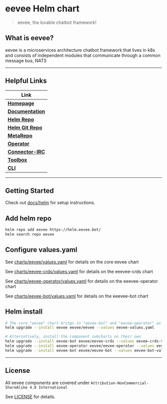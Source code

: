 # eevee Helm chart

> eevee, the lovable chatbot framework!

## What is eevee?

eevee is a microservices architecture chatbot framework that lives in k8s \
and consists of independent modules that communicate through a common message bus, NATS

---

## Helpful Links

| **Link**
| ---
| [**Homepage**](https://eevee.bot/)
| [**Documentation**](https://eevee.bot/docs)
| [**Helm Repo**](https://helm.eevee.bot)
| [**Helm Git Repo**](https://github.com/eeveebot/helm)
| [**MetaRepo**](https://github.com/eeveebot/eevee)
| [**Operator**](https://github.com/eeveebot/operator)
| [**Connector-IRC**](https://github.com/eeveebot/connector-irc)
| [**Toolbox**](https://github.com/eeveebot/toolbox)
| [**CLI**](https://github.com/eeveebot/cli)

---

## Getting Started

Check out [docs/helm](https://eevee.bot/docs/helm) for setup instructions.

## Add helm repo

```bash
helm repo add eevee https://helm.eevee.bot/
helm search repo eevee
```

## Configure values.yaml

See [charts/eevee/values.yaml](charts/eevee/values.yaml) for details on the core eevee chart

See [charts/eevee-crds/values.yaml](charts/eevee-crds/values.yaml) for details on the eeevee-crds chart

See [charts/eevee-operator/values.yaml](charts/eevee-operator/values.yaml) for details on the eeevee-operator chart

See [charts/eevee-bot/values.yaml](charts/eevee-bot/values.yaml) for details on the eeevee-bot chart

## Helm install

```bash
# The core "eevee" chart brings in "eevee-bot" and "eevee-operator" as dependencies
helm upgrade --install eevee eevee/eevee --values eevee-values.yaml

# Alternatively, install the component subcharts on their own
helm upgrade --install eevee-bot eevee/eevee-crds --values eevee-crds-values.yaml
helm upgrade --install eevee-operator eevee/eevee-operator --values eevee-operator-values.yaml
helm upgrade --install eevee-bot eevee/eevee-bot --values eevee-bot-values.yaml

```

---

## License

All eevee components are covered under `Attribution-NonCommercial-ShareAlike 4.0 International`

See [LICENSE](https://github.com/eeveebot/eevee/blob/main/LICENSE) for details.
